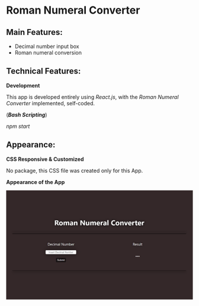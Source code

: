 # Roman Numeral Converter

## Main Features:

- Decimal number input box
- Roman numeral conversion

## Technical Features:

**Development**

This app is developed entirely using _React.js_, with the _Roman Numeral Converter_ implemented, self-coded.

(**_Bash Scripting_**)

_npm start_

## Appearance:

**CSS Responsive & Customized**

No package, this CSS file was created only for this App.

**Appearance of the App**

![App Screenshot](./screenshot.png 'Screenshot')
